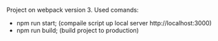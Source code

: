 Project on webpack version 3.
Used comands:
 - npm run start; (compaile script up local server http://localhost:3000)
 - npm run build; (build project to production)
 